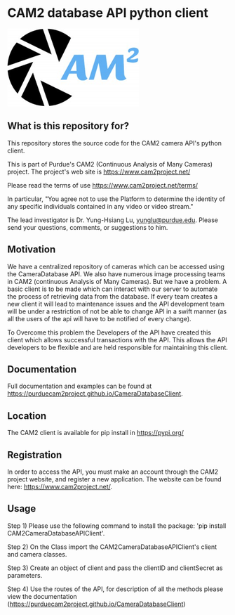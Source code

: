 # CAM2 database API python client 
![image](CAM2_logo.jpg)
## What is this repository for?
This repository stores the source code for the CAM2 camera API's python client.

This is part of Purdue's CAM2 (Continuous Analysis of Many Cameras) project. The project's web site is https://www.cam2project.net/

Please read the terms of use https://www.cam2project.net/terms/

In particular, "You agree not to use the Platform to determine the identity of any specific individuals contained in any video or video stream."

The lead investigator is Dr. Yung-Hsiang Lu, yunglu@purdue.edu. Please send your questions, comments, or suggestions to him.

## Motivation
We have a centralized repository of cameras which can be accessed using the CameraDatabase API. We also have numerous image processing teams in CAM2 (continuous Analysis of Many Cameras). But we have a problem. 
A basic client is to be made which can interact with our server to automate the process of retrieving data from the database. If every team creates a new client it will lead to maintenance issues and the API development team 
will be under a restriction of not be able to change API in a swift manner (as all the users of the api will have to be notified of every change).

To  Overcome this problem the Developers of the API have created this client which allows successful transactions with the API. This allows the API developers to be flexible and are held 
responsible for maintaining this client.

## Documentation
Full documentation and examples can be found at https://purduecam2project.github.io/CameraDatabaseClient.

## Location
The CAM2 client is available for pip install in https://pypi.org/

## Registration
In order to access the API, you must make an account through the CAM2 project website, and register a new application. The website can be found here: https://www.cam2project.net/.

## Usage
Step 1) Please use the following command to install the package: 'pip install CAM2CameraDatabaseAPIClient'.

Step 2) On the Class import the CAM2CameraDatabaseAPIClient's  client and camera classes. 

Step 3) Create an object of client and pass the  clientID  and clientSecret as parameters.

Step 4) Use the routes of the API, for description of all the methods please view the documentation (https://purduecam2project.github.io/CameraDatabaseClient)
